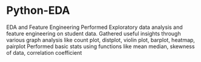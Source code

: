 # Python-EDA
EDA and Feature Engineering 
Performed Exploratory data analysis and feature engineering on student data.
Gathered useful insights through various graph analysis like count plot, distplot,  violin plot, barplot, heatmap, pairplot 
Performed basic stats using functions like mean median, skewness of data, correlation coefficient 
